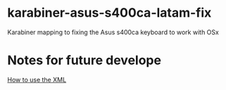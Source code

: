 # karabiner-asus-s400ca-latam-fix
Karabiner mapping to fixing the Asus s400ca keyboard to work with OSx

# Notes for future develope
[How to use the XML](https://pqrs.org/osx/karabiner/xml.html.en)
